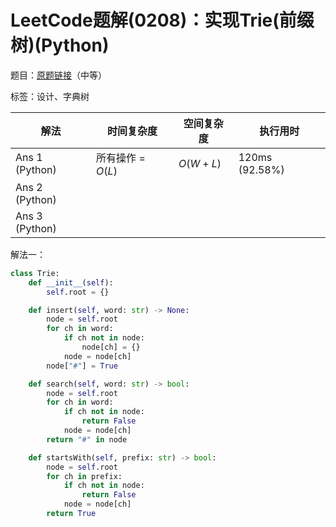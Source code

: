 # LeetCode题解(0208)：实现Trie(前缀树)(Python)

题目：[原题链接](https://leetcode-cn.com/problems/implement-trie-prefix-tree/)（中等）

标签：设计、字典树

| 解法           | 时间复杂度        | 空间复杂度 | 执行用时       |
| -------------- | ----------------- | ---------- | -------------- |
| Ans 1 (Python) | 所有操作 = $O(L)$ | $O(W+L)$   | 120ms (92.58%) |
| Ans 2 (Python) |                   |            |                |
| Ans 3 (Python) |                   |            |                |

解法一：

```python
class Trie:
    def __init__(self):
        self.root = {}

    def insert(self, word: str) -> None:
        node = self.root
        for ch in word:
            if ch not in node:
                node[ch] = {}
            node = node[ch]
        node["#"] = True

    def search(self, word: str) -> bool:
        node = self.root
        for ch in word:
            if ch not in node:
                return False
            node = node[ch]
        return "#" in node

    def startsWith(self, prefix: str) -> bool:
        node = self.root
        for ch in prefix:
            if ch not in node:
                return False
            node = node[ch]
        return True
```

